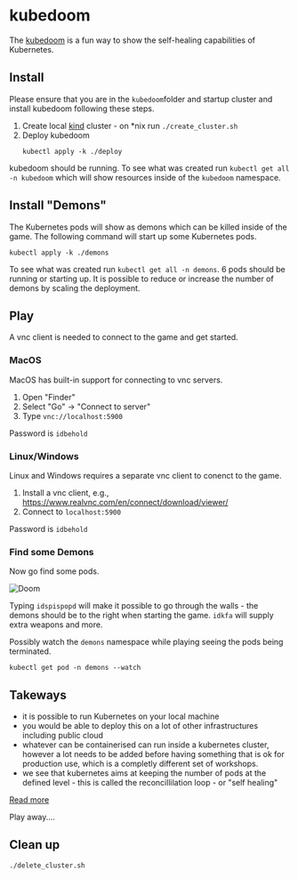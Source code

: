 # kubedoom

The [kubedoom](https://github.com/storax/kubedoom) is a fun way to show the
self-healing capabilities of Kubernetes.

## Install
Please ensure that you are in the `kubedoom`folder and startup cluster and install kubedoom following these steps.

1. Create local [kind](https://kind.sigs.k8s.io/) cluster - on *nix run `./create_cluster.sh`
2. Deploy kubedoom
   ```console
   kubectl apply -k ./deploy
   ```

kubedoom should be running. To see what was created run `kubectl get all -n kubedoom` which
will show resources inside of the `kubedoom` namespace.

## Install "Demons"

The Kubernetes pods will show as demons which can be killed inside of the game. The following
command will start up some Kubernetes pods.

```console
kubectl apply -k ./demons
```

To see what was created run `kubectl get all -n demons`. 6 pods should be running or starting up.
It is possible to reduce or increase the number of demons by scaling the deployment.

## Play

A vnc client is needed to connect to the game and get started.

### MacOS
MacOS has built-in support for connecting to vnc servers.

1. Open "Finder"
2. Select "Go" -> "Connect to server"
3. Type `vnc://localhost:5900`

Password is `idbehold`

### Linux/Windows
Linux and Windows requires a separate vnc client to conenct to the game.

1. Install a vnc client, e.g., https://www.realvnc.com/en/connect/download/viewer/
2. Connect to `localhost:5900`

Password is `idbehold`


### Find some Demons

Now go find some pods.

![Doom](doom.png)

Typing `idspispopd` will make it possible to go through the walls - the demons should
be to the right when starting the game. `idkfa` will supply extra weapons and more.

Possibly watch the `demons` namespace while playing seeing the pods being terminated.

```console
kubectl get pod -n demons --watch
```

## Takeways
 - it is possible to run Kubernetes on your local machine
 - you would be able to deploy this on a lot of other infrastructures including public cloud
 - whatever can be containerised can run inside a kubernetes cluster, however a lot needs
   to be added before having something that is ok for production use, which is a completly
   different set of workshops.
 - we see that kubernetes aims at keeping the number of pods at the defined level - this
   is called the reconcillilation loop - or "self healing"

[Read more](https://opensource.com/article/21/6/kube-doom)

Play away....

## Clean up
```console
./delete_cluster.sh
```
